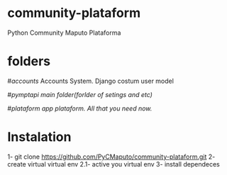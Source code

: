 # community-plataform
Python Community Maputo Plataforma

# folders
#*accounts*
Accounts System. Django costum user model

#*pymptapi*
*main folder(forlder of setings and etc)*

#*plataform*
*app plataform. All that you need now.*

# Instalation

1- git clone https://github.com/PyCMaputo/community-plataform.git
2- create virtual virtual env
2.1- active you virtual env
3- install dependeces
